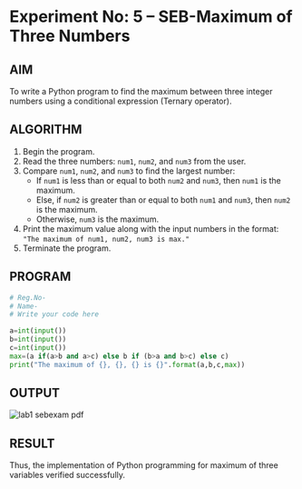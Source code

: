 # Experiment No: 5 – SEB-Maximum of Three Numbers

## AIM  
To write a Python program to find the maximum between three integer numbers using a conditional expression (Ternary operator).

## ALGORITHM  
1. Begin the program.  
2. Read the three numbers: `num1`, `num2`, and `num3` from the user.  
3. Compare `num1`, `num2`, and `num3` to find the largest number:  
   - If `num1` is less than or equal to both `num2` and `num3`, then `num1` is the maximum.  
   - Else, if `num2` is greater than or equal to both `num1` and `num3`, then `num2` is the maximum.  
   - Otherwise, `num3` is the maximum.  
4. Print the maximum value along with the input numbers in the format:  
   `"The maximum of num1, num2, num3 is max."`  
5. Terminate the program.

## PROGRAM
```python
# Reg.No-
# Name-
# Write your code here

a=int(input())
b=int(input())
c=int(input())
max=(a if(a>b and a>c) else b if (b>a and b>c) else c)
print("The maximum of {}, {}, {} is {}".format(a,b,c,max))
```

## OUTPUT

![lab1 sebexam pdf](https://github.com/user-attachments/assets/86f78d2c-e7c7-4e3d-b8bb-2e1c2a9f1c3f)


## RESULT
Thus, the implementation of Python programming for maximum of three variables verified successfully.
